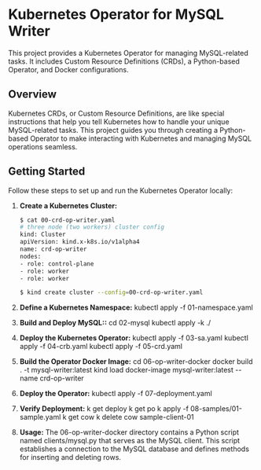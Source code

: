 # Kubernetes Operator for MySQL Writer

This project provides a Kubernetes Operator for managing MySQL-related tasks.
It includes Custom Resource Definitions (CRDs), a Python-based Operator, and Docker configurations.

## Overview

Kubernetes CRDs, or Custom Resource Definitions, are like special instructions that help you tell Kubernetes how to handle your unique MySQL-related tasks. This project guides you through creating a Python-based Operator to make interacting with Kubernetes and managing MySQL operations seamless.

## Getting Started

Follow these steps to set up and run the Kubernetes Operator locally:

1. **Create a Kubernetes Cluster:**
   ```bash
   $ cat 00-crd-op-writer.yaml
   # three node (two workers) cluster config
   kind: Cluster
   apiVersion: kind.x-k8s.io/v1alpha4
   name: crd-op-writer
   nodes:
   - role: control-plane
   - role: worker
   - role: worker

   $ kind create cluster --config=00-crd-op-writer.yaml

2. **Define a Kubernetes Namespace:**
kubectl apply -f 01-namespace.yaml

3. **Build and Deploy MySQL::**
cd 02-mysql
kubectl apply -k ./

4. **Deploy the Kubernetes Operator:**
kubectl apply -f 03-sa.yaml
kubectl apply -f 04-crb.yaml
kubectl apply -f 05-crd.yaml

5. **Build the Operator Docker Image:**
cd 06-op-writer-docker
docker build . -t mysql-writer:latest
kind load docker-image mysql-writer:latest --name crd-op-writer

6. **Deploy the Operator:**
kubectl apply -f 07-deployment.yaml

7. **Verify Deployment:**
k get deploy
k get po
k apply -f 08-samples/01-sample.yaml
k get cow
k delete cow sample-client-01

8. **Usage:**
The 06-op-writer-docker directory contains a Python script named clients/mysql.py that serves as the MySQL client. This script establishes a connection to the MySQL database and defines methods for inserting and deleting rows.







